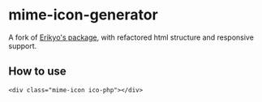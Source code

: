 # mime-icon-generator

A fork of [Erikyo's package](https://erikyo.github.io/mime-icon-generator/), with refactored html structure and responsive support.

## How to use

    <div class="mime-icon ico-php"></div>
